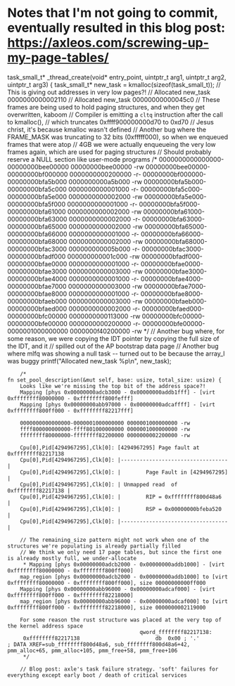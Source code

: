 
# Notes that I'm not going to commit, eventually resulted in this blog post: https://axleos.com/screwing-up-my-page-tables/
task_small_t* _thread_create(void* entry_point, uintptr_t arg1, uintptr_t arg2, uintptr_t arg3) {
    task_small_t* new_task = kmalloc(sizeof(task_small_t));
    // This is giving out addresses in very low pages?!
    // Allocated new_task 0000000000002110
    // Allocated new_task 00000000000045c0
    // These frames are being used to hold paging structures, and when they get overwritten, kaboom
    // Compiler is emitting a `cltq` instruction after the call to kmalloc(),
    // which truncates 0xffff900000000d70 to 0xd70
    // Jesus christ, it's because kmalloc wasn't defined
    // Another bug where the FRAME_MASK was truncating to 32 bits (0xfffff000), so when we enqueued frames that were atop
    // 4GB we were actually enqueueing the very low frames again, which are used for paging structures
    // Should probably reserve a NULL section like user-mode programs
    /*
    0000000000000000-00000000bee00000 00000000bee00000 -rw
    00000000bee00000-00000000bf000000 0000000000200000 -r-
    00000000bf000000-00000000bfa5b000 0000000000a5b000 -rw
    00000000bfa5b000-00000000bfa5c000 0000000000001000 -r-
    00000000bfa5c000-00000000bfa5e000 0000000000002000 -rw
    00000000bfa5e000-00000000bfa5f000 0000000000001000 -r-
    00000000bfa5f000-00000000bfa61000 0000000000002000 -rw
    00000000bfa61000-00000000bfa63000 0000000000002000 -r-
    00000000bfa63000-00000000bfa65000 0000000000002000 -rw
    00000000bfa65000-00000000bfa66000 0000000000001000 -r-
    00000000bfa66000-00000000bfa68000 0000000000002000 -rw
    00000000bfa68000-00000000bfac3000 000000000005b000 -r-
    00000000bfac3000-00000000bfadf000 000000000001c000 -rw
    00000000bfadf000-00000000bfae0000 0000000000001000 -r-
    00000000bfae0000-00000000bfae3000 0000000000003000 -rw
    00000000bfae3000-00000000bfae4000 0000000000001000 -r-
    00000000bfae4000-00000000bfae7000 0000000000003000 -rw
    00000000bfae7000-00000000bfae8000 0000000000001000 -r-
    00000000bfae8000-00000000bfaeb000 0000000000003000 -rw
    00000000bfaeb000-00000000bfaed000 0000000000002000 -r-
    00000000bfaed000-00000000bfc00000 0000000000113000 -rw
    00000000bfc00000-00000000bfe00000 0000000000200000 -r-
    00000000bfe00000-0000001000000000 0000000f40200000 -rw
    */
    // Another bug where, for some reason, we were copying the IDT pointer by copying the full size of the IDT, and it
    // spilled out of the AP bootstrap data page
    // Another bug where mlfq was showing a null task -- turned out to be because the array_l was buggy
    printf("Allocated new_task %p\n", new_task);




        /*
    fn set_pool_description(&mut self, base: usize, total_size: usize) {
        Looks like we're missing the top bit of the address space?!
        Mapping [phys 0x00000000adcb3000 - 0x00000000addb1fff] - [virt 0xffffffff80000000 - 0xffffffff800fefff]
        Mapping [phys 0x00000000abb97000 - 0x00000000adcaffff] - [virt 0xffffffff800ff000 - 0xffffffff82217fff]

        0000000000000000-0000001000000000 0000001000000000 -rw
        ffff800000000000-ffff801000000000 0000001000000000 -rw
        ffffffff80000000-ffffffff82200000 0000000002200000 -rw

        Cpu[0],Pid[4294967295],Clk[0]: [4294967295] Page fault at 0xffffffff82217138
        Cpu[0],Pid[4294967295],Clk[0]: |----------------------------------|
        Cpu[0],Pid[4294967295],Clk[0]: |        Page Fault in [4294967295]         |
        Cpu[0],Pid[4294967295],Clk[0]: | Unmapped read  of 0xffffffff82217138 |
        Cpu[0],Pid[4294967295],Clk[0]: |        RIP = 0xffffffff800d48a6  |
        Cpu[0],Pid[4294967295],Clk[0]: |        RSP = 0x00000000bfeba520  |
        Cpu[0],Pid[4294967295],Clk[0]: |----------------------------------|

        // The remaining_size pattern might not work when one of the structures we're populating is already partially filled
        // We think we only need 17 page tables, but since the first one is already mostly full, we under-allocate
         * Mapping [phys 0x00000000adcb2000 - 0x00000000addb1000] - [virt 0xffffffff80000000 - 0xffffffff800ff000]
        map_region [phys 0x00000000adcb2000 - 0x00000000addb1000] to [virt 0xffffffff80000000 - 0xffffffff800ff000], size 00000000000ff000
        Mapping [phys 0x00000000abb96000 - 0x00000000adcaf000] - [virt 0xffffffff800ff000 - 0xffffffff82218000]
        map_region [phys 0x00000000abb96000 - 0x00000000adcaf000] to [virt 0xffffffff800ff000 - 0xffffffff82218000], size 0000000002119000

        For some reason the rust structure was placed at the very top of the kernel address space
                                              qword_ffffffff82217138:
         0xffffffff82217138                        db  0x00 ; '.'                        ; DATA XREF=sub_ffffffff800d48a6, sub_ffffffff800d48a6+42, pmm_alloc+65, pmm_alloc+105, pmm_free+58, pmm_free+106
         */

        // Blog post: axle's task failure strategy. 'soft' failures for everything except early boot / death of critical services